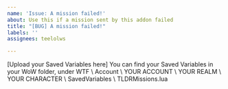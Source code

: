 ```yaml
---
name: 'Issue: A mission failed!'
about: Use this if a mission sent by this addon failed
title: "[BUG] A mission failed!"
labels: ''
assignees: teelolws

---
```


[Upload your Saved Variables here]
You can find your Saved Variables in your WoW folder, under WTF \ Account \ YOUR ACCOUNT \ YOUR REALM \ YOUR CHARACTER \ SavedVariables \ TLDRMissions.lua
